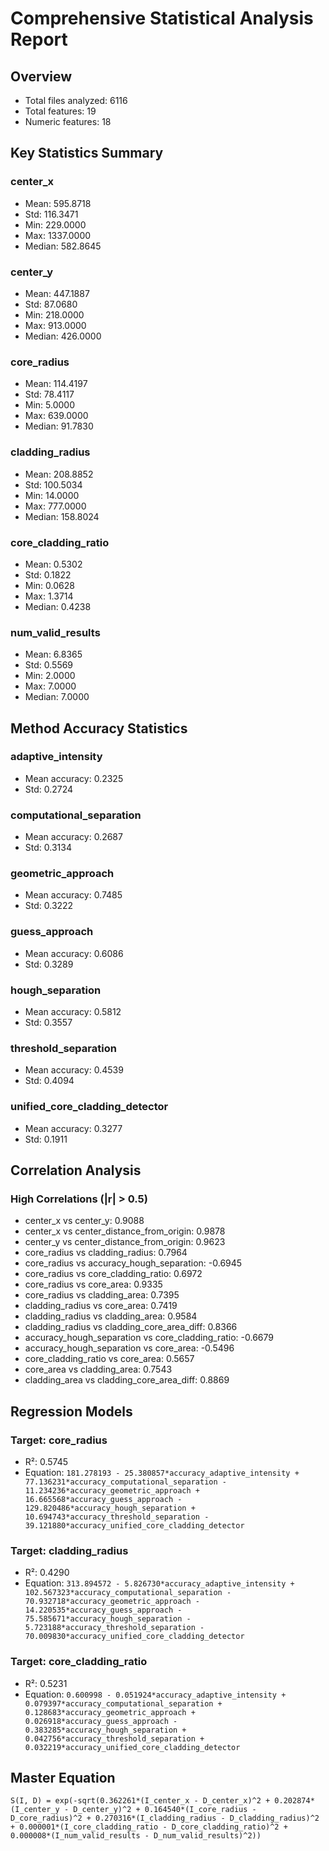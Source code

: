 # Comprehensive Statistical Analysis Report

## Overview
- Total files analyzed: 6116
- Total features: 19
- Numeric features: 18

## Key Statistics Summary

### center_x
- Mean: 595.8718
- Std: 116.3471
- Min: 229.0000
- Max: 1337.0000
- Median: 582.8645

### center_y
- Mean: 447.1887
- Std: 87.0680
- Min: 218.0000
- Max: 913.0000
- Median: 426.0000

### core_radius
- Mean: 114.4197
- Std: 78.4117
- Min: 5.0000
- Max: 639.0000
- Median: 91.7830

### cladding_radius
- Mean: 208.8852
- Std: 100.5034
- Min: 14.0000
- Max: 777.0000
- Median: 158.8024

### core_cladding_ratio
- Mean: 0.5302
- Std: 0.1822
- Min: 0.0628
- Max: 1.3714
- Median: 0.4238

### num_valid_results
- Mean: 6.8365
- Std: 0.5569
- Min: 2.0000
- Max: 7.0000
- Median: 7.0000

## Method Accuracy Statistics

### adaptive_intensity
- Mean accuracy: 0.2325
- Std: 0.2724

### computational_separation
- Mean accuracy: 0.2687
- Std: 0.3134

### geometric_approach
- Mean accuracy: 0.7485
- Std: 0.3222

### guess_approach
- Mean accuracy: 0.6086
- Std: 0.3289

### hough_separation
- Mean accuracy: 0.5812
- Std: 0.3557

### threshold_separation
- Mean accuracy: 0.4539
- Std: 0.4094

### unified_core_cladding_detector
- Mean accuracy: 0.3277
- Std: 0.1911

## Correlation Analysis

### High Correlations (|r| > 0.5)
- center_x vs center_y: 0.9088
- center_x vs center_distance_from_origin: 0.9878
- center_y vs center_distance_from_origin: 0.9623
- core_radius vs cladding_radius: 0.7964
- core_radius vs accuracy_hough_separation: -0.6945
- core_radius vs core_cladding_ratio: 0.6972
- core_radius vs core_area: 0.9335
- core_radius vs cladding_area: 0.7395
- cladding_radius vs core_area: 0.7419
- cladding_radius vs cladding_area: 0.9584
- cladding_radius vs cladding_core_area_diff: 0.8366
- accuracy_hough_separation vs core_cladding_ratio: -0.6679
- accuracy_hough_separation vs core_area: -0.5496
- core_cladding_ratio vs core_area: 0.5657
- core_area vs cladding_area: 0.7543
- cladding_area vs cladding_core_area_diff: 0.8869

## Regression Models

### Target: core_radius
- R²: 0.5745
- Equation: `181.278193 - 25.380857*accuracy_adaptive_intensity + 77.136231*accuracy_computational_separation - 11.234236*accuracy_geometric_approach + 16.665568*accuracy_guess_approach - 129.820486*accuracy_hough_separation + 10.694743*accuracy_threshold_separation - 39.121880*accuracy_unified_core_cladding_detector`

### Target: cladding_radius
- R²: 0.4290
- Equation: `313.894572 - 5.826730*accuracy_adaptive_intensity + 102.567323*accuracy_computational_separation - 70.932718*accuracy_geometric_approach - 14.220535*accuracy_guess_approach - 75.585671*accuracy_hough_separation - 5.723188*accuracy_threshold_separation - 70.009830*accuracy_unified_core_cladding_detector`

### Target: core_cladding_ratio
- R²: 0.5231
- Equation: `0.600998 - 0.051924*accuracy_adaptive_intensity + 0.079397*accuracy_computational_separation + 0.128683*accuracy_geometric_approach + 0.026918*accuracy_guess_approach - 0.383285*accuracy_hough_separation + 0.042756*accuracy_threshold_separation + 0.032219*accuracy_unified_core_cladding_detector`

## Master Equation

```
S(I, D) = exp(-sqrt(0.362261*(I_center_x - D_center_x)^2 + 0.202874*(I_center_y - D_center_y)^2 + 0.164540*(I_core_radius - D_core_radius)^2 + 0.270316*(I_cladding_radius - D_cladding_radius)^2 + 0.000001*(I_core_cladding_ratio - D_core_cladding_ratio)^2 + 0.000008*(I_num_valid_results - D_num_valid_results)^2))
```
